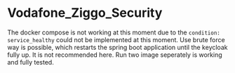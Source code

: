 # Vodafone_Ziggo_Security

The docker compose is not working at this moment due to the `condition: service_healthy` could not be implemented at this moment.
Use brute force way is possible, which restarts the spring boot application until the keycloak fully up.
It is not recommended here.
Run two image seperately is working and fully tested.
